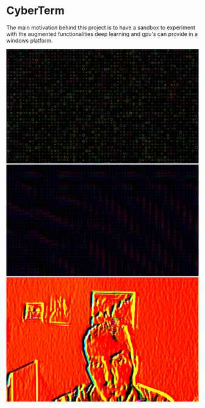 # CyberTerm

The main motivation behind this project is to have a sandbox to experiment with the augmented functionalities deep learning and gpu's can provide in a windows platform.

![alt text](https://github.com/DimTrigkakis/CyberTerm/blob/master/Untitle2d.png)
![alt text](https://github.com/DimTrigkakis/CyberTerm/blob/master/Untitle32d.png)
![alt text](https://github.com/DimTrigkakis/CyberTerm/blob/master/Untitled.png)
